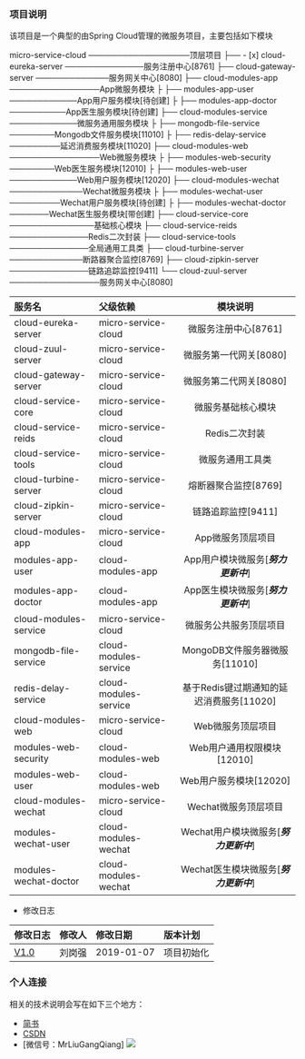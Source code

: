 ### 项目说明
该项目是一个典型的由Spring Cloud管理的微服务项目，主要包括如下模块

micro-service-cloud ──────────────────顶层项目
├── - [x] cloud-eureka-server ──────────────服务注册中心[8761]
├── cloud-gateway-server ─────────────服务网关中心[8080]
├── cloud-modules-app ────────────────App微服务模块
├    ├── modules-app-user ────────────App用户服务模块[待创建]
├    ├── modules-app-doctor ──────────App医生服务模块[待创建]
├── cloud-modules-service ────────────微服务通用服务模块
├    ├── mongodb-file-service ────────Mongodb文件服务模块[11010]
├    ├── redis-delay-service ─────────延迟消费服务模块[11020]
├── cloud-modules-web ────────────────Web微服务模块
├    ├── modules-web-security ────────Web医生服务模块[12010]
├    ├── modules-web-user ────────────Web用户服务模块[12020]
├── cloud-modules-wechat ─────────────Wechat微服务模块
├    ├── modules-wechat-user ─────────Wechat用户服务模块[待创建]
├    ├── modules-wechat-doctor ───────Wechat医生服务模块[带创建]
├── cloud-service-core ───────────────基础核心模块
├── cloud-service-reids ──────────────Redis二次封装
├── cloud-service-tools ──────────────全局通用工具类 
├── cloud-turbine-server ─────────────断路器聚合监控[8769]
├── cloud-zipkin-server ──────────────链路追踪监控[9411]
└── cloud-zuul-server ────────────────服务网关中心[8080]

|服务名 | 父级依赖 | 模块说明|
|:----|:----|:----:|
|cloud-eureka-server|micro-service-cloud|微服务注册中心[8761]|
|cloud-zuul-server|micro-service-cloud|微服务第一代网关[8080]|
|cloud-gateway-server|micro-service-cloud|微服务第二代网关[8080]|
|cloud-service-core|micro-service-cloud|微服务基础核心模块|
|cloud-service-reids|micro-service-cloud|Redis二次封装|
|cloud-service-tools|micro-service-cloud|微服务通用工具类|
|cloud-turbine-server|micro-service-cloud|熔断器聚合监控[8769]|
|cloud-zipkin-server|micro-service-cloud|链路追踪监控[9411]|
|cloud-modules-app|micro-service-cloud|App微服务顶层项目|
|modules-app-user|cloud-modules-app|App用户模块微服务[***努力更新中***]|
|modules-app-doctor|cloud-modules-app|App医生模块微服务[***努力更新中***]| 
|cloud-modules-service|micro-service-cloud|微服务公共服务顶层项目|
|mongodb-file-service|cloud-modules-service|MongoDB文件服务器微服务[11010]|
|redis-delay-service|cloud-modules-service|基于Redis键过期通知的延迟消费服务[11020]|
|cloud-modules-web|micro-service-cloud|Web微服务顶层项目|
|modules-web-security|cloud-modules-web|Web用户通用权限模块[12010]|
|modules-web-user|cloud-modules-web|Web用户服务模块[12020]|
|cloud-modules-wechat|micro-service-cloud|Wechat微服务顶层项目|
|modules-wechat-user|cloud-modules-wechat|Wechat用户模块微服务[***努力更新中***]| 
|modules-wechat-doctor|cloud-modules-wechat|Wechat医生模块微服务[***努力更新中***]|
* 修改日志

|修改日志|修改人|修改日期|版本计划|
|:----|:----|:----|:---|
|[V1.0](https://github.com/MrLiuGangQiang/micro-service-cloud/blob/master/README.md)|刘岗强|2019-01-07 |项目初始化|

### 个人连接
相关的技术说明会写在如下三个地方：
* [简书](https://www.jianshu.com/u/3642563a4185)
* [CSDN](https://blog.csdn.net/u010175879)
* [微信号：MrLiuGangQiang]
![](http://ovheeg7ro.bkt.clouddn.com/aLiangcode.jpg)
